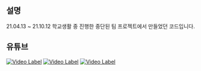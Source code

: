 ## 설명
21.04.13 ~ 21.10.12 학교생활 중 진행한 중단된 팀 프로젝트에서 만들었던 코드입니다.
 
## 유튜브
 [![Video Label](http://img.youtube.com/vi/Fv6cI9yM-qw/0.jpg)](https://youtu.be/shorts/Fv6cI9yM-qw)
 [![Video Label](http://img.youtube.com/vi/84U81RhHuBA/0.jpg)](https://youtu.be/84U81RhHuBA)
 [![Video Label](http://img.youtube.com/vi/JxPPfrKhKro/0.jpg)](https://youtu.be/JxPPfrKhKro)
 
